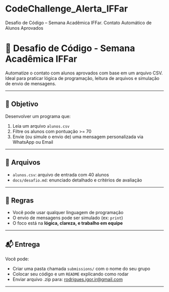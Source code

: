 # CodeChallenge_Alerta_IFFar
Desafio de Código – Semana Acadêmica IFFar. 
Contato Automático de Alunos Aprovados

# 🚀 Desafio de Código - Semana Acadêmica IFFar

Automatize o contato com alunos aprovados com base em um arquivo CSV.  
Ideal para praticar lógica de programação, leitura de arquivos e simulação de envio de mensagens.

---

## 📌 Objetivo

Desenvolver um programa que:

1. Leia um arquivo `alunos.csv`
2. Filtre os alunos com pontuação >= 70
3. Envie (ou simule o envio de) uma mensagem personalizada via WhatsApp ou Email

---

## 📁 Arquivos

- `alunos.csv`: arquivo de entrada com 40 alunos
- `docs/desafio.md`: enunciado detalhado e critérios de avaliação


---

## 🎯 Regras

- Você pode usar qualquer linguagem de programação
- O envio de mensagens pode ser simulado (ex: `print`)
- O foco está na **lógica, clareza, e trabalho em equipe**

---

## 📬 Entrega

Você pode:

- Criar uma pasta chamada `submissions/` com o nome do seu grupo
- Colocar seu código e um `README` explicando como rodar
- Enviar arquivo .zip para: rodrigues.igor.ir@gmail.com 
---


